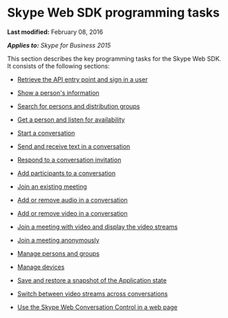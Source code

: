 
# Skype Web SDK programming tasks


 **Last modified:** February 08, 2016

 _**Applies to:** Skype for Business 2015_

This section describes the key programming tasks for the Skype Web SDK. It consists of the following sections:


- [Retrieve the API entry point and sign in a user]( /GetAPIEntrySignIn.md)
    
- [Show a person's information]( /ShowPersonInfo.md)
    
- [Search for persons and distribution groups]( /SearchForPersonsAndGroups.md)
    
- [Get a person and listen for availability]( /ListenForAvailability.md)
    
- [Start a conversation]( /StartConversation.md)
    
- [Send and receive text in a conversation]( /SendReceiveText.md)
    
- [Respond to a conversation invitation]( /RespondToInvitation.md)
    
- [Add participants to a conversation]( /AddParticipants.md)
    
- [Join an existing meeting]( /JoinMeeting.md)
    
- [Add or remove audio in a conversation]( /AddRemoveConversationAudio.md)
    
- [Add or remove video in a conversation]( /AddRemoveConversationVideo.md)
    
- [Join a meeting with video and display the video streams]( /JoinVideoMeetingDisplayVideo.md)
    
- [Join a meeting anonymously]( /AnonymousMeetingJoin.md)
    
- [Manage persons and groups]( /ManagePersonsAndGroups.md)
    
- [Manage devices]( /ManageDevices.md)
    
- [Save and restore a snapshot of the Application state]( /SaveRestoreSnapshot.md)
    
- [Switch between video streams across conversations]( /SwitchConversationVideoStreams.md)
    
- [Use the Skype Web Conversation Control in a web page]( /UseConversationControl.md)
    
